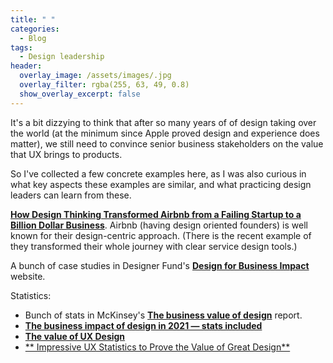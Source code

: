 ```yaml
---
title: " "
categories:
  - Blog
tags:
  - Design leadership
header:
  overlay_image: /assets/images/.jpg
  overlay_filter: rgba(255, 63, 49, 0.8)
  show_overlay_excerpt: false
---
```


It's a bit dizzying to think that after so many years of of design taking over the world (at the minimum since Apple proved design and experience does matter), we still need to convince senior business stakeholders on the value that UX brings to products.

So I've collected a few concrete examples here, as I was also curious in what key aspects these examples are similar, and what practicing design leaders can learn from these.

[**How Design Thinking Transformed Airbnb from a Failing Startup to a Billion Dollar Business**](https://review.firstround.com/How-design-thinking-transformed-Airbnb-from-failing-startup-to-billion-dollar-business). Airbnb (having design oriented founders) is well known for their design-centric approach. (There is the recent example of they transformed their whole journey with clear service design tools.)

A bunch of case studies in Designer Fund's [**Design for Business Impact**](https://www.designerfund.com/business-impact/) website.

Statistics:
- Bunch of stats in McKinsey's [**The business value of design**](https://www.mckinsey.com/capabilities/mckinsey-design/our-insights/the-business-value-of-design) report.  
- [**The business impact of design in 2021 — stats included**](https://uxdesign.cc/the-business-impact-of-design-in-2021-stats-included-8767b4094a3a)
- [**The value of UX Design**](https://www.uxdesigninstitute.com/blog/the-value-of-ux-design/)
- [** Impressive UX Statistics to Prove the Value of Great Design**](https://www.eleken.co/blog-posts/14-impressive-ux-statistics-to-prove-the-value-of-great-design)

